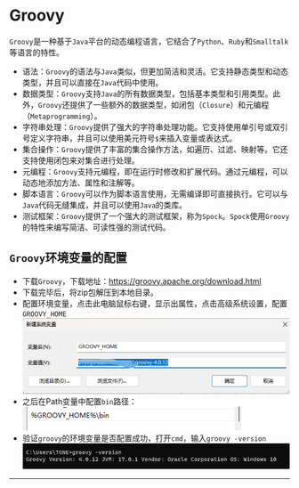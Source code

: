 # Groovy

`Groovy`是一种基于`Java`平台的动态编程语言，它结合了`Python`、`Ruby`和`Smalltalk`等语言的特性。

- 语法：`Groovy`的语法与`Java`类似，但更加简洁和灵活。它支持静态类型和动态类型，并且可以直接在`Java`代码中使用。
- 数据类型：`Groovy`支持`Java`的所有数据类型，包括基本类型和引用类型。此外，`Groovy`还提供了一些额外的数据类型，如闭包（`Closure`）和元编程（`Metaprogramming`）。
- 字符串处理：`Groovy`提供了强大的字符串处理功能。它支持使用单引号或双引号定义字符串，并且可以使用美元符号`$`来插入变量或表达式。
- 集合操作：`Groovy`提供了丰富的集合操作方法，如遍历、过滤、映射等。它还支持使用闭包来对集合进行处理。
- 元编程：`Groovy`支持元编程，即在运行时修改和扩展代码。通过元编程，可以动态地添加方法、属性和注解等。
- 脚本语言：`Groovy`可以作为脚本语言使用，无需编译即可直接执行。它可以与`Java`代码无缝集成，并且可以使用`Java`的类库。
- 测试框架：`Groovy`提供了一个强大的测试框架，称为`Spock`。`Spock`使用`Groovy`的特性来编写简洁、可读性强的测试代码。

## <a id="hjpz">`Groovy`环境变量的配置</a>
- 下载`Groovy`，下载地址：https://groovy.apache.org/download.html
- 下载完毕后，将zip包解压到本地目录。
- 配置环境变量，点击此电脑鼠标右键，显示出属性，点击高级系统设置，配置`GROOVY_HOME`
![img.png](img/environment.png)
- 之后在Path变量中配置`bin`路径：
![img.png](img/environment_path.png)
- 验证`groovy`的环境变量是否配置成功，打开`cmd`，输入`groovy -version`
![img.png](img/environment_cmd.png)

----
